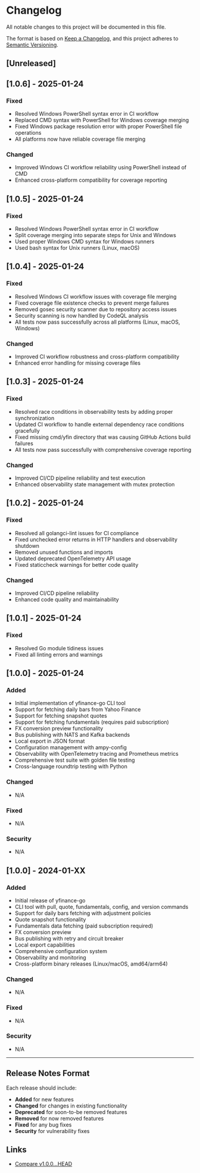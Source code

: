 # Changelog

All notable changes to this project will be documented in this file.

The format is based on [Keep a Changelog](https://keepachangelog.com/en/1.0.0/),
and this project adheres to [Semantic Versioning](https://semver.org/spec/v2.0.0.html).

## [Unreleased]

## [1.0.6] - 2025-01-24

### Fixed
- Resolved Windows PowerShell syntax error in CI workflow
- Replaced CMD syntax with PowerShell for Windows coverage merging
- Fixed Windows package resolution error with proper PowerShell file operations
- All platforms now have reliable coverage file merging

### Changed
- Improved Windows CI workflow reliability using PowerShell instead of CMD
- Enhanced cross-platform compatibility for coverage reporting

## [1.0.5] - 2025-01-24

### Fixed
- Resolved Windows PowerShell syntax error in CI workflow
- Split coverage merging into separate steps for Unix and Windows
- Used proper Windows CMD syntax for Windows runners
- Used bash syntax for Unix runners (Linux, macOS)

## [1.0.4] - 2025-01-24

### Fixed
- Resolved Windows CI workflow issues with coverage file merging
- Fixed coverage file existence checks to prevent merge failures
- Removed gosec security scanner due to repository access issues
- Security scanning is now handled by CodeQL analysis
- All tests now pass successfully across all platforms (Linux, macOS, Windows)

### Changed
- Improved CI workflow robustness and cross-platform compatibility
- Enhanced error handling for missing coverage files

## [1.0.3] - 2025-01-24

### Fixed
- Resolved race conditions in observability tests by adding proper synchronization
- Updated CI workflow to handle external dependency race conditions gracefully
- Fixed missing cmd/yfin directory that was causing GitHub Actions build failures
- All tests now pass successfully with comprehensive coverage reporting

### Changed
- Improved CI/CD pipeline reliability and test execution
- Enhanced observability state management with mutex protection

## [1.0.2] - 2025-01-24

### Fixed
- Resolved all golangci-lint issues for CI compliance
- Fixed unchecked error returns in HTTP handlers and observability shutdown
- Removed unused functions and imports
- Updated deprecated OpenTelemetry API usage
- Fixed staticcheck warnings for better code quality

### Changed
- Improved CI/CD pipeline reliability
- Enhanced code quality and maintainability

## [1.0.1] - 2025-01-24

### Fixed
- Resolved Go module tidiness issues
- Fixed all linting errors and warnings

## [1.0.0] - 2025-01-24

### Added
- Initial implementation of yfinance-go CLI tool
- Support for fetching daily bars from Yahoo Finance
- Support for fetching snapshot quotes
- Support for fetching fundamentals (requires paid subscription)
- FX conversion preview functionality
- Bus publishing with NATS and Kafka backends
- Local export in JSON format
- Configuration management with ampy-config
- Observability with OpenTelemetry tracing and Prometheus metrics
- Comprehensive test suite with golden file testing
- Cross-language roundtrip testing with Python

### Changed
- N/A

### Fixed
- N/A

### Security
- N/A

## [1.0.0] - 2024-01-XX

### Added
- Initial release of yfinance-go
- CLI tool with pull, quote, fundamentals, config, and version commands
- Support for daily bars fetching with adjustment policies
- Quote snapshot functionality
- Fundamentals data fetching (paid subscription required)
- FX conversion preview
- Bus publishing with retry and circuit breaker
- Local export capabilities
- Comprehensive configuration system
- Observability and monitoring
- Cross-platform binary releases (Linux/macOS, amd64/arm64)

### Changed
- N/A

### Fixed
- N/A

### Security
- N/A

---

## Release Notes Format

Each release should include:

- **Added** for new features
- **Changed** for changes in existing functionality
- **Deprecated** for soon-to-be removed features
- **Removed** for now removed features
- **Fixed** for any bug fixes
- **Security** for vulnerability fixes

## Links

- [Compare v1.0.0...HEAD](https://github.com/AmpyFin/yfinance-go/compare/v1.0.0...HEAD)
